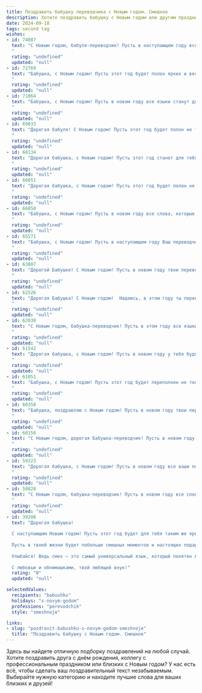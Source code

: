 ```yaml
---
title: Поздравить бабушку переводчика с Новым годом. Смешное
description: Хотите поздравить бабушку с Новым годом или другим праздником? Наш ИИ создаст незабываемое поздравление, а вы обязательно выделитесь среди других.  
date: 2024-09-18
tags: second tag
wishes:
- id: 74087
  text: "С Новым годом, бабуля-переводчик! Пусть в наступающем году все твои слова будут переведены на язык счастья, любви и достатка! 😅🥂
  "
  rating: "undefined"
  updated: "null"
- id: 72769
  text: "Бабушка, с Новым годом! Пусть этот год будет полон ярких и веселых переводов, таких же интересных, как ваши рассказы о жизни! Желаю тебе, чтобы все твои переводы были безупречными, а слова всегда находили верный путь к сердцам!
  "
  rating: "undefined"
  updated: "null"
- id: 71064
  text: "Бабушка, с Новым годом! Пусть в новом году все языки станут для тебя как родной, а переводчики - как лишний багаж, который можно смело сбросить за борт! 😂
  "
  rating: "undefined"
  updated: "null"
- id: 69033
  text: "Дорогая бабуля! С Новым годом! Пусть этот год будет полон не только праздничных застолий, но и новых переводов, которые сделают тебя звездой мирового масштаба -  ведь ты переводчица с мировым именем! 😄
  "
  rating: "undefined"
  updated: "null"
- id: 68134
  text: "Дорогая бабушка, с Новым годом! Пусть этот год станет для тебя настоящим языковым прорывом - пусть начнешь понимать все диалекты внуков, включая \"современный юный\" и \"подростковый\". И пусть у тебя всегда будут под рукой словари, чтобы перевести на \"бабушкин\" язык все современные хиты! 😊
  "
  rating: "undefined"
  updated: "null"
- id: 66851
  text: "Дорогая бабушка, с Новым годом! Пусть этот год будет полон не только подарков, но и интересных переводов, которые ты будешь штамповать быстрее, чем Дед Мороз раздаёт подарки! 🎄🎁🎉
  "
  rating: "undefined"
  updated: "null"
- id: 66850
  text: "Бабушка, с Новым годом! Пусть в новом году все слова, которые ты переводишь, будут только красивыми и добрыми, а переводчики из соседних стран только завидуют твоему таланту и мастерству! 🥳🎄
  "
  rating: "undefined"
  updated: "null"
- id: 65571
  text: "Бабушка, с Новым годом! Пусть в наступающем году Ваш переводческий талант будет востребован не только внуками, но и Санта-Клаусом! Желаем Вам столько языков, сколько у Вас любимых тортов, и столько здоровья, сколько у Вас внуков!
  "
  rating: "undefined"
  updated: "null"
- id: 63807
  text: "Дорогой Бабушке! С Новым годом! Пусть в новом году твои переводы будут настолько же точными, как твои рецепты борща, а жизнь будет полна ярких моментов, как палитра переводчика! 🥂
  "
  rating: "undefined"
  updated: "null"
- id: 62526
  text: "Дорогая Бабушка! С Новым годом!  Надеюсь, в этом году ты переведешь все свои мечты на язык реальности! 🎄🎉
  "
  rating: "undefined"
  updated: "null"
- id: 62038
  text: "С Новым годом, бабушка-переводчик! Пусть в этом году все языки мира говорят тебе о любви, здоровье и  огромном количестве вкусных пельменей! 😉
  "
  rating: "undefined"
  updated: "null"
- id: 61542
  text: "Дорогая бабушка, с Новым годом! Пусть в новом году у тебя будет столько языков, сколько в твоем словаре, и пусть все они будут тебе покорны - от английского до суахили!
  "
  rating: "undefined"
  updated: "null"
- id: 61051
  text: "Бабушка, с Новым годом! Пусть этот год будет переполнен не только праздничными тостами, но и интересными переводами! 😉🥂
  "
  rating: "undefined"
  updated: "null"
- id: 60350
  text: "Бабушка, поздравляю с Новым годом! Пусть в новом году твои переводы будут настолько точными, что даже самый строгий иностранный чиновник кинет в тебя монетку удачи. 😄🥂
  "
  rating: "undefined"
  updated: "null"
- id: 60156
  text: "С Новым годом, дорогая Бабушка-переводчик! Пусть в новом году все слова будут добрыми, а фразы —  легко переводимыми! 🥳🥂
  "
  rating: "undefined"
  updated: "null"
- id: 59323
  text: "Дорогая бабушка, с Новым годом! Пусть в новом году все ваши переводы будут не только точными, но и смешными, как шутки внуков! 😉
  "
  rating: "undefined"
  updated: "null"
- id: 58828
  text: "С Новым годом, бабушка-переводчик! Пусть в новом году все слова будут добрыми, фразы – красивыми, а переводы – точными, даже если речь о том, как дедушка опять перепутал свитер с варежкой!
  "
  rating: "undefined"
  updated: "null"
- id: 39208
  text: "Дорогая бабушка!
  
  С наступающим Новым годом! Пусть этот год будет для тебя таким же ярким, как блестящие новогодние шары, и насыщенным, как перевод с китайского на финский! Желаю, чтобы радость, как хороший переводчик, всегда находила общий язык с твоим сердцем!
  
  Пусть в твоей жизни будет побольше смешных моментов и настоящих подарков, чтобы ты могла перевести их на язык счастья! Не забывай: в новом году все ошибки можно исправить, особенно если речь идет о кулинарных шедеврах!
  
  Улыбайся! Ведь смех — это самый универсальный язык, который понятен всем и в любой стране. Пусть в этом году твоя мудрость обогатит наш род, а новогодние яства не путаются в языках!
  
  С любовью и обнимашками, твой любящий внук!"
  rating: "0"
  updated: "null"

selectedValues:
  recipients: "babushku"
  holidays: "s-novym-godom"
  professions: "perevodchik"
  style: "smeshnoje"

links:
- slug: "pozdravit-babushku-s-novym-godom-smeshnoje"
  title: "Поздравить бабушку с Новым годом. Смешное"
---
```


Здесь вы найдете отличную подборку поздравлений на любой случай. 
Хотите поздравить друга с днём рождения, коллегу с профессиональным праздником или близких с Новым годом? У нас есть всё, чтобы сделать ваш поздравительный текст незабываемым. Выбирайте нужную категорию и находите лучшие слова для ваших близких и друзей!
